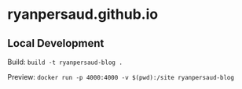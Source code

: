 # ryanpersaud.github.io

## Local Development
Build:
`build -t ryanpersaud-blog .`

Preview:
`docker run -p 4000:4000 -v $(pwd):/site ryanpersaud-blog`
